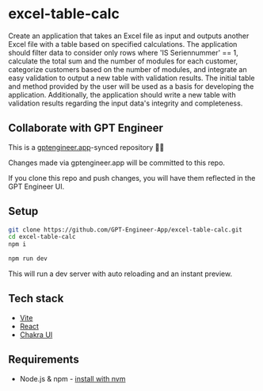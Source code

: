 # excel-table-calc

Create an application that takes an Excel file as input and outputs another Excel file with a table based on specified calculations. The application should filter data to consider only rows where 'IS Seriennummer' == 1, calculate the total sum and the number of modules for each customer, categorize customers based on the number of modules, and integrate an easy validation to output a new table with validation results. The initial table and method provided by the user will be used as a basis for developing the application. Additionally, the application should write a new table with validation results regarding the input data's integrity and completeness.

## Collaborate with GPT Engineer

This is a [gptengineer.app](https://gptengineer.app)-synced repository 🌟🤖

Changes made via gptengineer.app will be committed to this repo.

If you clone this repo and push changes, you will have them reflected in the GPT Engineer UI.

## Setup

```sh
git clone https://github.com/GPT-Engineer-App/excel-table-calc.git
cd excel-table-calc
npm i
```

```sh
npm run dev
```

This will run a dev server with auto reloading and an instant preview.

## Tech stack

- [Vite](https://vitejs.dev/)
- [React](https://react.dev/)
- [Chakra UI](https://chakra-ui.com/)

## Requirements

- Node.js & npm - [install with nvm](https://github.com/nvm-sh/nvm#installing-and-updating)
